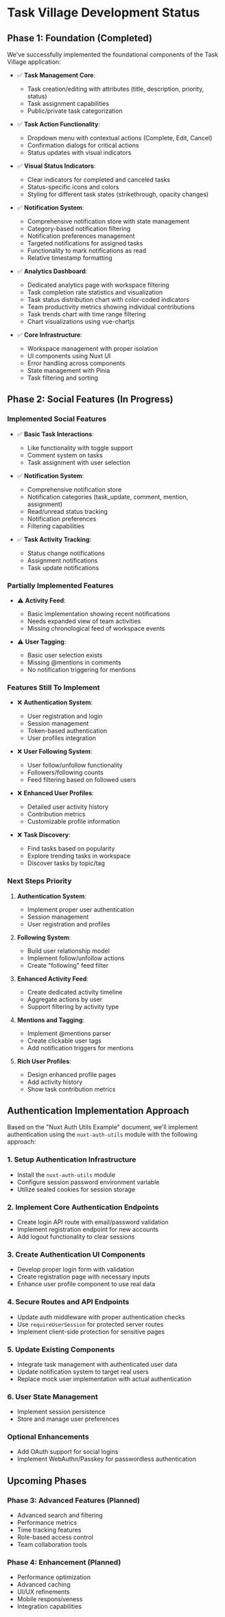 # Task Village Development Status

## Phase 1: Foundation (Completed)

We've successfully implemented the foundational components of the Task Village application:

- ✅ **Task Management Core**:
  - Task creation/editing with attributes (title, description, priority, status)
  - Task assignment capabilities
  - Public/private task categorization

- ✅ **Task Action Functionality**:
  - Dropdown menu with contextual actions (Complete, Edit, Cancel)
  - Confirmation dialogs for critical actions
  - Status updates with visual indicators

- ✅ **Visual Status Indicators**:
  - Clear indicators for completed and canceled tasks
  - Status-specific icons and colors
  - Styling for different task states (strikethrough, opacity changes)

- ✅ **Notification System**:
  - Comprehensive notification store with state management
  - Category-based notification filtering
  - Notification preferences management
  - Targeted notifications for assigned tasks
  - Functionality to mark notifications as read
  - Relative timestamp formatting

- ✅ **Analytics Dashboard**:
  - Dedicated analytics page with workspace filtering
  - Task completion rate statistics and visualization
  - Task status distribution chart with color-coded indicators
  - Team productivity metrics showing individual contributions
  - Task trends chart with time range filtering
  - Chart visualizations using vue-chartjs

- ✅ **Core Infrastructure**:
  - Workspace management with proper isolation
  - UI components using Nuxt UI
  - Error handling across components
  - State management with Pinia
  - Task filtering and sorting

## Phase 2: Social Features (In Progress)

### Implemented Social Features
- ✅ **Basic Task Interactions**:
  - Like functionality with toggle support
  - Comment system on tasks
  - Task assignment with user selection

- ✅ **Notification System**:
  - Comprehensive notification store
  - Notification categories (task_update, comment, mention, assignment)
  - Read/unread status tracking
  - Notification preferences
  - Filtering capabilities

- ✅ **Task Activity Tracking**:
  - Status change notifications
  - Assignment notifications
  - Task update notifications

### Partially Implemented Features
- ⚠️ **Activity Feed**:
  - Basic implementation showing recent notifications
  - Needs expanded view of team activities
  - Missing chronological feed of workspace events

- ⚠️ **User Tagging**:
  - Basic user selection exists
  - Missing @mentions in comments
  - No notification triggering for mentions

### Features Still To Implement
- ❌ **Authentication System**:
  - User registration and login
  - Session management
  - Token-based authentication
  - User profiles integration

- ❌ **User Following System**:
  - User follow/unfollow functionality
  - Followers/following counts
  - Feed filtering based on followed users

- ❌ **Enhanced User Profiles**:
  - Detailed user activity history
  - Contribution metrics
  - Customizable profile information

- ❌ **Task Discovery**:
  - Find tasks based on popularity
  - Explore trending tasks in workspace
  - Discover tasks by topic/tag

### Next Steps Priority
1. **Authentication System**:
   - Implement proper user authentication
   - Session management
   - User registration and profiles

2. **Following System**:
   - Build user relationship model
   - Implement follow/unfollow actions
   - Create "following" feed filter

3. **Enhanced Activity Feed**:
   - Create dedicated activity timeline
   - Aggregate actions by user
   - Support filtering by activity type

4. **Mentions and Tagging**:
   - Implement @mentions parser
   - Create clickable user tags
   - Add notification triggers for mentions

5. **Rich User Profiles**:
   - Design enhanced profile pages
   - Add activity history
   - Show task contribution metrics

## Authentication Implementation Approach

Based on the "Nuxt Auth Utils Example" document, we'll implement authentication using the `nuxt-auth-utils` module with the following approach:

### 1. Setup Authentication Infrastructure
- Install the `nuxt-auth-utils` module
- Configure session password environment variable
- Utilize sealed cookies for session storage

### 2. Implement Core Authentication Endpoints
- Create login API route with email/password validation
- Implement registration endpoint for new accounts
- Add logout functionality to clear sessions

### 3. Create Authentication UI Components
- Develop proper login form with validation
- Create registration page with necessary inputs
- Enhance user profile component to use real data

### 4. Secure Routes and API Endpoints
- Update auth middleware with proper authentication checks
- Use `requireUserSession` for protected server routes
- Implement client-side protection for sensitive pages

### 5. Update Existing Components
- Integrate task management with authenticated user data
- Update notification system to target real users
- Replace mock user implementation with actual authentication

### 6. User State Management
- Implement session persistence
- Store and manage user preferences

### Optional Enhancements
- Add OAuth support for social logins
- Implement WebAuthn/Passkey for passwordless authentication   

## Upcoming Phases

### Phase 3: Advanced Features (Planned)
- Advanced search and filtering
- Performance metrics
- Time tracking features
- Role-based access control
- Team collaboration tools

### Phase 4: Enhancement (Planned)
- Performance optimization
- Advanced caching
- UI/UX refinements
- Mobile responsiveness
- Integration capabilities